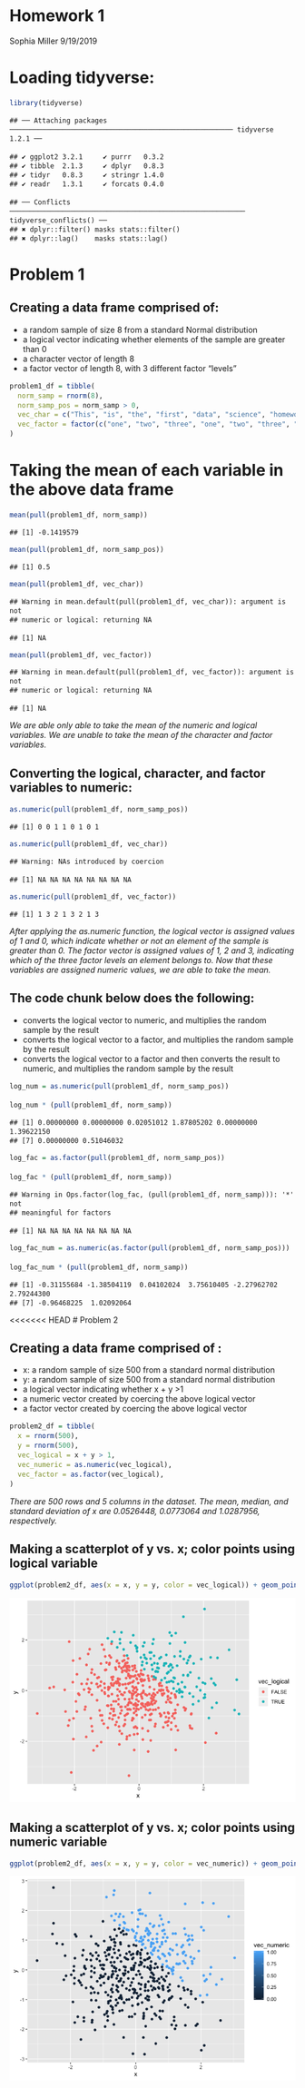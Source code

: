 Homework 1
================
Sophia Miller
9/19/2019

# Loading tidyverse:

``` r
library(tidyverse)
```

    ## ── Attaching packages ─────────────────────────────────────────────────────── tidyverse 1.2.1 ──

    ## ✔ ggplot2 3.2.1     ✔ purrr   0.3.2
    ## ✔ tibble  2.1.3     ✔ dplyr   0.8.3
    ## ✔ tidyr   0.8.3     ✔ stringr 1.4.0
    ## ✔ readr   1.3.1     ✔ forcats 0.4.0

    ## ── Conflicts ────────────────────────────────────────────────────────── tidyverse_conflicts() ──
    ## ✖ dplyr::filter() masks stats::filter()
    ## ✖ dplyr::lag()    masks stats::lag()

# Problem 1

## Creating a data frame comprised of:

  - a random sample of size 8 from a standard Normal distribution
  - a logical vector indicating whether elements of the sample are
    greater than 0
  - a character vector of length 8
  - a factor vector of length 8, with 3 different factor “levels”

<!-- end list -->

``` r
problem1_df = tibble(
  norm_samp = rnorm(8),
  norm_samp_pos = norm_samp > 0,
  vec_char = c("This", "is", "the", "first", "data", "science", "homework", "assignment"),
  vec_factor = factor(c("one", "two", "three", "one", "two", "three", "one", "two"))
)
```

# Taking the mean of each variable in the above data frame

``` r
mean(pull(problem1_df, norm_samp))
```

    ## [1] -0.1419579

``` r
mean(pull(problem1_df, norm_samp_pos))
```

    ## [1] 0.5

``` r
mean(pull(problem1_df, vec_char))
```

    ## Warning in mean.default(pull(problem1_df, vec_char)): argument is not
    ## numeric or logical: returning NA

    ## [1] NA

``` r
mean(pull(problem1_df, vec_factor))
```

    ## Warning in mean.default(pull(problem1_df, vec_factor)): argument is not
    ## numeric or logical: returning NA

    ## [1] NA

*We are able only able to take the mean of the numeric and logical
variables. We are unable to take the mean of the character and factor
variables.*

## Converting the logical, character, and factor variables to numeric:

``` r
as.numeric(pull(problem1_df, norm_samp_pos))
```

    ## [1] 0 0 1 1 0 1 0 1

``` r
as.numeric(pull(problem1_df, vec_char))
```

    ## Warning: NAs introduced by coercion

    ## [1] NA NA NA NA NA NA NA NA

``` r
as.numeric(pull(problem1_df, vec_factor))
```

    ## [1] 1 3 2 1 3 2 1 3

*After applying the as.numeric function, the logical vector is assigned
values of 1 and 0, which indicate whether or not an element of the
sample is greater than 0. The factor vector is assigned values of 1, 2
and 3, indicating which of the three factor levels an element belongs
to. Now that these variables are assigned numeric values, we are able to
take the mean.*

## The code chunk below does the following:

  - converts the logical vector to numeric, and multiplies the random
    sample by the result
  - converts the logical vector to a factor, and multiplies the random
    sample by the result
  - converts the logical vector to a factor and then converts the result
    to numeric, and multiplies the random sample by the result

<!-- end list -->

``` r
log_num = as.numeric(pull(problem1_df, norm_samp_pos))

log_num * (pull(problem1_df, norm_samp))
```

    ## [1] 0.00000000 0.00000000 0.02051012 1.87805202 0.00000000 1.39622150
    ## [7] 0.00000000 0.51046032

``` r
log_fac = as.factor(pull(problem1_df, norm_samp_pos))

log_fac * (pull(problem1_df, norm_samp))
```

    ## Warning in Ops.factor(log_fac, (pull(problem1_df, norm_samp))): '*' not
    ## meaningful for factors

    ## [1] NA NA NA NA NA NA NA NA

``` r
log_fac_num = as.numeric(as.factor(pull(problem1_df, norm_samp_pos)))

log_fac_num * (pull(problem1_df, norm_samp))
```

    ## [1] -0.31155684 -1.38504119  0.04102024  3.75610405 -2.27962702  2.79244300
    ## [7] -0.96468225  1.02092064

\<\<\<\<\<\<\< HEAD \# Problem 2

## Creating a data frame comprised of :

  - x: a random sample of size 500 from a standard normal distribution
  - y: a random sample of size 500 from a standard normal distribution
  - a logical vector indicating whether x + y \>1
  - a numeric vector created by coercing the above logical vector
  - a factor vector created by coercing the above logical vector

<!-- end list -->

``` r
problem2_df = tibble(
  x = rnorm(500),
  y = rnorm(500),
  vec_logical = x + y > 1,
  vec_numeric = as.numeric(vec_logical),
  vec_factor = as.factor(vec_logical),
)
```

*There are 500 rows and 5 columns in the dataset. The mean, median, and
standard deviation of x are 0.0526448, 0.0773064 and 1.0287956,
respectively.*

## Making a scatterplot of y vs. x; color points using logical variable

``` r
ggplot(problem2_df, aes(x = x, y = y, color = vec_logical)) + geom_point()
```

![](p8105_hw1_sm4594_files/figure-gfm/unnamed-chunk-3-1.png)<!-- -->

## Making a scatterplot of y vs. x; color points using numeric variable

``` r
ggplot(problem2_df, aes(x = x, y = y, color = vec_numeric)) + geom_point()
```

![](p8105_hw1_sm4594_files/figure-gfm/unnamed-chunk-4-1.png)<!-- -->
